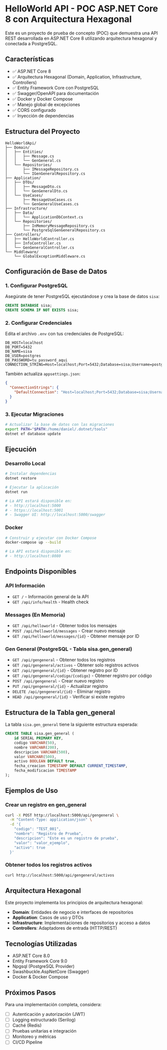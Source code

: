 # HelloWorld API - POC ASP.NET Core 8 con Arquitectura Hexagonal

Este es un proyecto de prueba de concepto (POC) que demuestra una API REST desarrollada en ASP.NET Core 8 utilizando arquitectura hexagonal y conectada a PostgreSQL.

## Características

- ✅ ASP.NET Core 8
- ✅ Arquitectura Hexagonal (Domain, Application, Infrastructure, Controllers)
- ✅ Entity Framework Core con PostgreSQL
- ✅ Swagger/OpenAPI para documentación
- ✅ Docker y Docker Compose
- ✅ Manejo global de excepciones
- ✅ CORS configurado
- ✅ Inyección de dependencias

## Estructura del Proyecto

```
HelloWorldApi/
├── Domain/
│   ├── Entities/
│   │   ├── Message.cs
│   │   └── GenGeneral.cs
│   └── Repositories/
│       ├── IMessageRepository.cs
│       └── IGenGeneralRepository.cs
├── Application/
│   ├── DTOs/
│   │   ├── MessageDto.cs
│   │   └── GenGeneralDto.cs
│   └── UseCases/
│       ├── MessageUseCases.cs
│       └── GenGeneralUseCases.cs
├── Infrastructure/
│   ├── Data/
│   │   └── ApplicationDbContext.cs
│   └── Repositories/
│       ├── InMemoryMessageRepository.cs
│       └── PostgreSqlGenGeneralRepository.cs
├── Controllers/
│   ├── HelloWorldController.cs
│   ├── InfoController.cs
│   └── GenGeneralController.cs
└── Middleware/
    └── GlobalExceptionMiddleware.cs
```

## Configuración de Base de Datos

### 1. Configurar PostgreSQL

Asegúrate de tener PostgreSQL ejecutándose y crea la base de datos `sisa`:

```sql
CREATE DATABASE sisa;
CREATE SCHEMA IF NOT EXISTS sisa;
```

### 2. Configurar Credenciales

Edita el archivo `.env` con tus credenciales de PostgreSQL:

```env
DB_HOST=localhost
DB_PORT=5432
DB_NAME=sisa
DB_USER=postgres
DB_PASSWORD=tu_password_aqui
CONNECTION_STRING=Host=localhost;Port=5432;Database=sisa;Username=postgres;Password=tu_password_aqui;
```

También actualiza `appsettings.json`:

```json
{
  "ConnectionStrings": {
    "DefaultConnection": "Host=localhost;Port=5432;Database=sisa;Username=postgres;Password=tu_password_aqui;"
  }
}
```

### 3. Ejecutar Migraciones

```bash
# Actualizar la base de datos con las migraciones
export PATH="$PATH:/home/daniel/.dotnet/tools"
dotnet ef database update
```

## Ejecución

### Desarrollo Local

```bash
# Instalar dependencias
dotnet restore

# Ejecutar la aplicación
dotnet run

# La API estará disponible en:
# - http://localhost:5000
# - https://localhost:5001
# - Swagger UI: http://localhost:5000/swagger
```

### Docker

```bash
# Construir y ejecutar con Docker Compose
docker-compose up --build

# La API estará disponible en:
# - http://localhost:8080
```

## Endpoints Disponibles

### API Información
- `GET /` - Información general de la API
- `GET /api/info/health` - Health check

### Messages (En Memoria)
- `GET /api/helloworld` - Obtener todos los mensajes
- `POST /api/helloworld/messages` - Crear nuevo mensaje
- `GET /api/helloworld/messages/{id}` - Obtener mensaje por ID

### Gen General (PostgreSQL - Tabla sisa.gen_general)
- `GET /api/gengeneral` - Obtener todos los registros
- `GET /api/gengeneral/activos` - Obtener solo registros activos
- `GET /api/gengeneral/{id}` - Obtener registro por ID
- `GET /api/gengeneral/codigo/{codigo}` - Obtener registro por código
- `POST /api/gengeneral` - Crear nuevo registro
- `PUT /api/gengeneral/{id}` - Actualizar registro
- `DELETE /api/gengeneral/{id}` - Eliminar registro
- `HEAD /api/gengeneral/{id}` - Verificar si existe registro

## Estructura de la Tabla gen_general

La tabla `sisa.gen_general` tiene la siguiente estructura esperada:

```sql
CREATE TABLE sisa.gen_general (
    id SERIAL PRIMARY KEY,
    codigo VARCHAR(50),
    nombre VARCHAR(200),
    descripcion VARCHAR(500),
    valor VARCHAR(500),
    activo BOOLEAN DEFAULT true,
    fecha_creacion TIMESTAMP DEFAULT CURRENT_TIMESTAMP,
    fecha_modificacion TIMESTAMP
);
```

## Ejemplos de Uso

### Crear un registro en gen_general

```bash
curl -X POST http://localhost:5000/api/gengeneral \
  -H "Content-Type: application/json" \
  -d '{
    "codigo": "TEST_001",
    "nombre": "Registro de Prueba",
    "descripcion": "Este es un registro de prueba",
    "valor": "valor_ejemplo",
    "activo": true
  }'
```

### Obtener todos los registros activos

```bash
curl http://localhost:5000/api/gengeneral/activos
```

## Arquitectura Hexagonal

Este proyecto implementa los principios de arquitectura hexagonal:

- **Domain**: Entidades de negocio e interfaces de repositorios
- **Application**: Casos de uso y DTOs
- **Infrastructure**: Implementaciones de repositorios y acceso a datos
- **Controllers**: Adaptadores de entrada (HTTP/REST)

## Tecnologías Utilizadas

- ASP.NET Core 8.0
- Entity Framework Core 9.0
- Npgsql (PostgreSQL Provider)
- Swashbuckle.AspNetCore (Swagger)
- Docker & Docker Compose

## Próximos Pasos

Para una implementación completa, considera:

- [ ] Autenticación y autorización (JWT)
- [ ] Logging estructurado (Serilog)
- [ ] Caché (Redis)
- [ ] Pruebas unitarias e integración
- [ ] Monitoreo y métricas
- [ ] CI/CD Pipeline